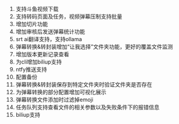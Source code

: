 1. 支持斗鱼视频下载
2. 支持转码页面及任务，视频弹幕压制支持批量
3. 增加切片功能
4. 增加审核后发送弹幕统计功能
5. srt ai翻译支持，支持ollama
6. 弹幕转换&转封装增加“让我选择”文件夹功能，更好的覆盖文件监测
7. 增加版本更新记录查看
8. 为cli增加biliup支持
9. ntfy推送支持
10. 配置备份
11. 弹幕转换&转封装保存到特定文件夹时验证文件夹是否存在
12. 为弹幕转换的部分配置增加可视化展示
13. 弹幕转换文件添加时过滤掉emoji
14. 任务队列支持查看文件的相关参数以及失败条件下的报错信息
15. biliup支持
